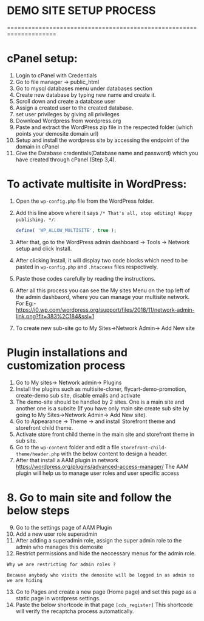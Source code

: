 # DEMO SITE SETUP PROCESS
====================================================================
# cPanel setup:
1. Login to cPanel with Credentials
2. Go to file manager -> public_html
4. Go to mysql databases menu under databases section
5. Create new database by typing new name and create it.
6. Scroll down and create a database user 
7. Assign a created user to the created database.
8. set user privileges by giving all privileges
9. Download Wordpress from wordpress.org
10. Paste and extract the WordPress zip file in the respected folder (which points your demosite domain url)
11. Setup and install the wordpress site by accessing the endpoint of the domain in cPanel
12. Give the Database credentials(Database name and password) which you have created through cPanel (Step 3,4).

# To activate multisite in WordPress:
1. Open the `wp-config.php` file from the WordPress folder.
2. Add this line above where it says `/* That's all, stop editing! Happy publishing. */`:

    ```php
    define( 'WP_ALLOW_MULTISITE', true );
    ```

3. After that, go to the WordPress admin dashboard -> Tools -> Network setup and click Install.
4. After clicking Install, it will display two code blocks which need to be pasted in `wp-config.php` and `.htaccess` files respectively.
5. Paste those codes carefully by reading the instructions.
6. After all this process you can see the My sites Menu on the top left of the admin dashbaord, where you can manage your multisite network.
   For Eg:-
   https://i0.wp.com/wordpress.org/support/files/2018/11/network-admin-link.png?fit=383%2C184&ssl=1
7. To create new sub-site go to My Sites->Network Admin-> Add New site

# Plugin installations and customization process
1. Go to My sites-> Network admin-> Plugins
2. Install the plugins such as multisite-cloner, flycart-demo-promotion, create-demo sub site, disable emails and activate
3. The demo-site should be handled by 2 sites. One is a main site and another one is a subsite (If you have only main site create sub site by going to My Sites->Network Admin-> Add New site).
4. Go to Appearance -> Theme -> and install Storefront theme and storefront child theme.
5. Activate store front child theme in the main site and storefront theme in sub site.
6. Go to the ``wp-content`` folder and edit a file ```storefront-child-theme/header.php``` with the below content to design a header.
7. After that install a AAM plugin in network
https://wordpress.org/plugins/advanced-access-manager/
The AAM plugin will help us to manage user roles and user specific access
# 8. Go to main site and follow the below steps
9. Go to the settings page of AAM Plugin
10. Add a new user role superadmin
11. After adding a superadmin role, assign the super admin role to the admin who manages this demosite
12. Restrict permissions and hide the neccessary menus for the admin role.
```
Why we are restricting for admin roles ? 

Because anybody who visits the demosite will be logged in as admin so we are hiding
```
13. Go to Pages and create a new page (Home page) and set this page as a static page in wordpress settings.
14. Paste the below shortcode in that page
``[cds_register]``
This shortcode will verify the recaptcha process automatically.


